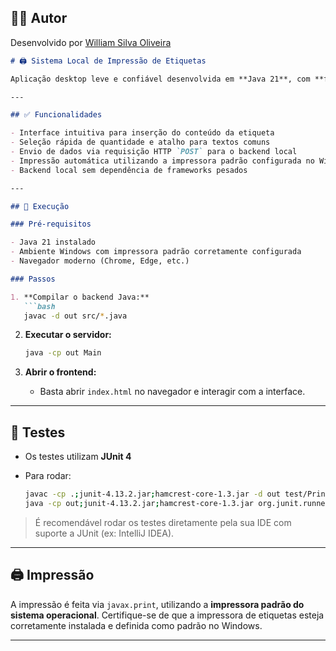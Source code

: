 ## 👨‍💻 Autor

Desenvolvido por <a href="https://br.linkedin.com/in/william-silva-oliveira" target="_blank" rel="noopener noreferrer">William Silva Oliveira</a>


```markdown
# 🖨️ Sistema Local de Impressão de Etiquetas

Aplicação desktop leve e confiável desenvolvida em **Java 21**, com **frontend em HTML/CSS/JavaScript**. O sistema permite a impressão rápida de etiquetas personalizadas, ideal para restaurantes e ambientes operacionais que exigem agilidade e simplicidade.

---

## ✅ Funcionalidades

- Interface intuitiva para inserção do conteúdo da etiqueta
- Seleção rápida de quantidade e atalho para textos comuns
- Envio de dados via requisição HTTP `POST` para o backend local
- Impressão automática utilizando a impressora padrão configurada no Windows
- Backend local sem dependência de frameworks pesados

---

## 🚀 Execução

### Pré-requisitos

- Java 21 instalado
- Ambiente Windows com impressora padrão corretamente configurada
- Navegador moderno (Chrome, Edge, etc.)

### Passos

1. **Compilar o backend Java:**
   ```bash
   javac -d out src/*.java
````

2. **Executar o servidor:**

   ```bash
   java -cp out Main
   ```

3. **Abrir o frontend:**

   * Basta abrir `index.html` no navegador e interagir com a interface.

---

## 🧪 Testes

* Os testes utilizam **JUnit 4**
* Para rodar:

  ```bash
  javac -cp .;junit-4.13.2.jar;hamcrest-core-1.3.jar -d out test/PrinterServiceTest.java
  java -cp out;junit-4.13.2.jar;hamcrest-core-1.3.jar org.junit.runner.JUnitCore PrinterServiceTest
  ```

> É recomendável rodar os testes diretamente pela sua IDE com suporte a JUnit (ex: IntelliJ IDEA).

---

## 🖨️ Impressão

A impressão é feita via `javax.print`, utilizando a **impressora padrão do sistema operacional**. Certifique-se de que a impressora de etiquetas esteja corretamente instalada e definida como padrão no Windows.

---
